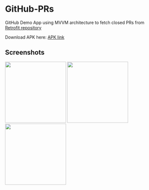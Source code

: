 # GitHub-PRs
GitHub Demo App using MVVM architecture to fetch closed PRs from [Retrofit repository](https://github.com/square/retrofit)

Download APK here: [APK link](https://github.com/nakul-19/GitHub-PRs/raw/master/app-debug.apk)
## Screenshots
<img width=200 src="https://user-images.githubusercontent.com/57036954/209769923-c5c0d54e-9adf-4442-8b9d-b45d4dd2388e.png"></img>
<img width=200 src="https://user-images.githubusercontent.com/57036954/209769978-7e80d611-b261-4572-9afe-71312eb5e627.png"></img>
<img width=200 src="https://user-images.githubusercontent.com/57036954/209770061-2801d883-45a9-4e57-b351-97e9ea493370.png"></img>
